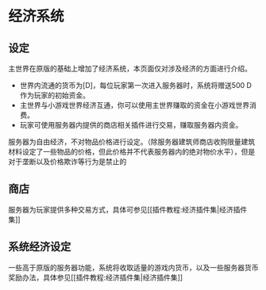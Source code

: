 # 经济系统

## 设定

主世界在原版的基础上增加了经济系统，本页面仅对涉及经济的方面进行介绍。

* 世界内流通的货币为\[D\]，每位玩家第一次进入服务器时，系统将赠送500 D 作为玩家的初始资金。
* 主世界与小游戏世界经济互通，你可以使用主世界赚取的资金在小游戏世界消费。
* 玩家可使用服务器内提供的商店相关插件进行交易，赚取服务器内资金。

服务器为自由经济，不对物品价格进行设定。（除服务器建筑师商店收购限量建筑材料设定了一些物品的价格，但此价格并不代表服务器内的绝对物价水平），但是对于垄断以及价格欺诈等行为是禁止的

## 商店

服务器为玩家提供多种交易方式，具体可参见\[\[插件教程:经济插件集\|经济插件集\]\]

## 系统经济设定

一些高于原版的服务器功能，系统将收取适量的游戏内货币，以及一些服务器货币奖励办法，具体参见\[\[插件教程:经济插件集\|经济插件集\]\]


